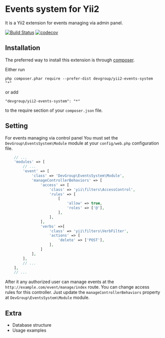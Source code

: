 Events system for Yii2
======================

It is a Yii2 extension for events managing via admin panel.

[![Build Status](https://travis-ci.org/DevGroup-ru/yii2-events-system.svg?branch=master)](https://travis-ci.org/DevGroup-ru/yii2-events-system)
[![codecov](https://codecov.io/gh/DevGroup-ru/yii2-events-system/branch/master/graph/badge.svg)](https://codecov.io/gh/DevGroup-ru/yii2-events-system)

Installation
------------

The preferred way to install this extension is through [composer](http://getcomposer.org/download/).

Either run

```
php composer.phar require --prefer-dist devgroup/yii2-events-system "*"
```

or add

```
"devgroup/yii2-events-system": "*"
```

to the require section of your `composer.json` file.


Setting
-------

For events managing via control panel You must set the `DevGroup\EventsSystem\Module` module at your `config/web.php` configuration file.

```php
    // ...
    'modules' => [
        // ...
        'event' => [
            'class' => 'DevGroup\EventsSystem\Module',
            'manageControllerBehaviors' => [
                'access' => [
                    'class' => 'yii\filters\AccessControl',
                    'rules' => [
                        [
                            'allow' => true,
                            'roles' => ['@'],
                        ],
                    ],
                ],
                'verbs' =>[
                    'class' => 'yii\filters\VerbFilter',
                    'actions' => [
                        'delete' => ['POST'],
                    ],
                ]
            ],
        ],
        // ...
    ],
    // ...
```

After it any authorized user can manage events at the `http://example.com/event/manage/index` route. You can change access rules for this controller. Just update the `manageControllerBehaviors` property at `DevGroup\EventsSystem\Module` module.


Extra
-----

- Database structure
- Usage examples
